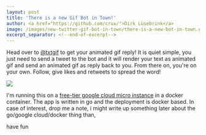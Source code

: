 ```yaml
---
layout: post
title: 'There is a new Gif Bot in Town!'
author: <a href="https://github.com/crux/">Dirk Lüsebrink</a>
image: /images/new-twitter-gif-bot-in-town/there-is-a-new-bot-in-town.gif
excerpt_separator: <!--end-of-excerpt-->
---
```

Head over to [@txtgif] to get your animated gif reply! It is quiet simple, you just need to send a tweet to the bot and it will render your text as animated gif and send an animated gif as reply back to you. From there on, you're on your own. Follow, give likes and retweets to spread the word!

![]({{site.url}}/images/new-twitter-gif-bot-in-town/there-is-a-new-bot-in-town.gif)


<!--end-of-excerpt-->
I'm running this on a [free-tier google cloud micro instance] in a docker container. The app is written in go and the deployment is docker based. In case of interest, drop me a note, i might write up something later about the go/google cloud/docker thing than, 

have fun

[@txtgif]: https://twitter.com/txtgif
[free-tier google cloud micro instance]: https://cloud.google.com/free/ 
